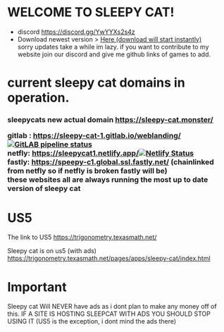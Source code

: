  # WELCOME TO SLEEPY CAT!<br>

- discord https://discord.gg/YwYYXs2s4z 
- Download newest version > [Here (download will start instantly)](https://github.com/sleepy-cat-1/sleepy-cat-landing/archive/refs/heads/main.zip)<br>
sorry updates take a while im lazy. if you want to contribute to my website join our discord and give me github links of games to add.<br>

# current sleepy cat domains in operation.<br>
<h3>
sleepycats new actual domain 
<a href="https://sleepy-cat.monster/">https://sleepy-cat.monster/</a><br>

gitlab : <a href="https://sleepy-cat-1.gitlab.io/weblanding/">https://sleepy-cat-1.gitlab.io/weblanding/</a> [![GitLAB pipeline status](https://gitlab.com/sleepy-cat-1/weblanding/badges/main/pipeline.svg)](https://gitlab.com/sleepy-cat-1/weblanding/-/commits/main)<br> 
netfly: <a href="https://sleepycat1.netlify.app/">https://sleepycat1.netlify.app/</a>[![Netlify Status](https://api.netlify.com/api/v1/badges/e29b1afa-4e9d-4377-b53a-eb85bcca468c/deploy-status)](https://app.netlify.com/sites/sleepycat1/deploys)<br>
fastly: <a href="https://speepy-c1.global.ssl.fastly.net/">https://speepy-c1.global.ssl.fastly.net/</a> (chainlinked from netfly so if netfly is broken fastly will be)<br>
these websites all are always running the most up to date version of sleepy cat

# US5 
The link to US5
https://trigonometry.texasmath.net/

Sleepy cat is on us5 (with ads)  <a href="https://trigonometry.texasmath.net/pages/apps/sleepy-cat/index.html">https://trigonometry.texasmath.net/pages/apps/sleepy-cat/index.html

# Important 
Sleepy cat Will NEVER have ads as i dont plan to make any money off of this. IF A SITE IS HOSTING SLEEPCAT WITH ADS YOU SHOULD STOP USING IT (US5 is the exception, i dont mind the ads there)